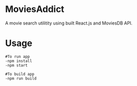 # MoviesAddict
A movie search utilitity using built React.js and MoviesDB API.

# Usage

```
#To run app
-npm install
-npm start
```

```
#To build app
-npm run build
```

